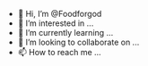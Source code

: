 - 👋 Hi, I’m @Foodforgod
- 👀 I’m interested in ...
- 🌱 I’m currently learning ...
- 💞️ I’m looking to collaborate on ...
- 📫 How to reach me ...

<!---
Foodforgod/Foodforgod is a ✨ special ✨ repository because its `README.md` (this file) appears on your GitHub profile.
You can click the Preview link to take a look at your changes.
--->
